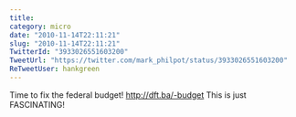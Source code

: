 ```yaml
---
title: 
category: micro
date: "2010-11-14T22:11:21"
slug: "2010-11-14T22:11:21"
TwitterId: "3933026551603200"
TweetUrl: "https://twitter.com/mark_philpot/status/3933026551603200"
ReTweetUser: hankgreen
---
```


<i class="fa fa-retweet" aria-hidden="true"></i> Time to fix the federal budget!
http://dft.ba/-budget This is just FASCINATING!
